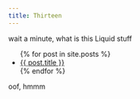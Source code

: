 ```yaml
---
title: Thirteen
---
```

wait a minute, what is this Liquid stuff<br>
<ul>
  {% for post in site.posts %}
    <li>
      <a href="{learning{ post.url }}">{{ post.title }}</a>
    </li>
  {% endfor %}
</ul>
oof, hmmm
  
